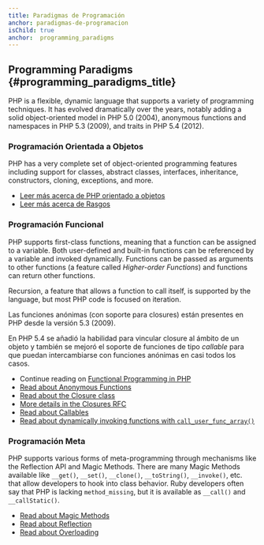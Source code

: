 ```yaml
---
title: Paradigmas de Programación
anchor: paradigmas-de-programacion
isChild: true
anchor:  programming_paradigms
---
```


## Programming Paradigms {#programming_paradigms_title}

PHP is a flexible, dynamic language that supports a variety of programming techniques. It has evolved dramatically over
the years, notably adding a solid object-oriented model in PHP 5.0 (2004), anonymous functions and namespaces in
PHP 5.3 (2009), and traits in PHP 5.4 (2012).

### Programación Orientada a Objetos

PHP has a very complete set of object-oriented programming features including support for classes, abstract classes,
interfaces, inheritance, constructors, cloning, exceptions, and more.

* [Leer más acerca de PHP orientado a objetos][oop]
* [Leer más acerca de Rasgos][traits]

### Programación Funcional

PHP supports first-class functions, meaning that a function can be assigned to a variable. Both user-defined and
built-in functions can be referenced by a variable and invoked dynamically. Functions can be passed as arguments to
other functions (a feature called _Higher-order Functions_) and functions can return other functions.

Recursion, a feature that allows a function to call itself, is supported by the language, but most PHP code
is focused on iteration.

Las funciones anónimas (con soporte para closures) están presentes en PHP desde la versión 5.3 (2009).

En PHP 5.4 se añadió la habilidad para vincular closure al ámbito de un objeto y también se mejoró el soporte de funciones de tipo _callable_ para que puedan intercambiarse con funciones anónimas en casi todos los casos.

* Continue reading on [Functional Programming in PHP](/pages/Functional-Programming.html)
* [Read about Anonymous Functions][anonymous-functions]
* [Read about the Closure class][closure-class]
* [More details in the Closures RFC][closures-rfc]
* [Read about Callables][callables]
* [Read about dynamically invoking functions with `call_user_func_array()`][call-user-func-array]

### Programación Meta

PHP supports various forms of meta-programming through mechanisms like the Reflection API and Magic Methods. There are
many Magic Methods available like `__get()`, `__set()`, `__clone()`, `__toString()`, `__invoke()`, etc. that allow
developers to hook into class behavior. Ruby developers often say that PHP is lacking `method_missing`, but it is
available as `__call()` and `__callStatic()`.

* [Read about Magic Methods][magic-methods]
* [Read about Reflection][reflection]
* [Read about Overloading][overloading]


[oop]: https://www.php.net/language.oop5
[traits]: https://www.php.net/language.oop5.traits
[anonymous-functions]: https://www.php.net/functions.anonymous
[closure-class]: https://www.php.net/class.closure
[closures-rfc]: https://wiki.php.net/rfc/closures
[callables]: https://www.php.net/language.types.callable
[call-user-func-array]: https://www.php.net/function.call-user-func-array
[magic-methods]: https://www.php.net/language.oop5.magic
[reflection]: https://www.php.net/intro.reflection
[overloading]: https://www.php.net/language.oop5.overloading
